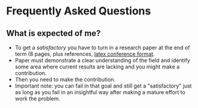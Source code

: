 # Frequently Asked Questions

## What is expected of me?

- To get a _satisfactory_ you have to turn in a research paper at the end of term 
(8 pages, plus references, [latex conference format](https://www.overleaf.com/latex/templates/ieee-conference-template/grfzhhncsfqn). 
- Paper must demonstrate a clear understanding of the field and identify some area where  current results are lacking and you might make a contribution. 
- Then you need to make the contribution. 
- Important note: you can fail in that goal and still get a "satisfactory" just as long as you fail in an insightful way after making a mature effort to work the problem.

 
